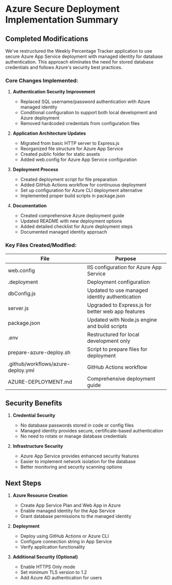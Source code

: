 # Azure Secure Deployment Implementation Summary

## Completed Modifications

We've restructured the Weekly Percentage Tracker application to use secure Azure App Service deployment with managed identity for database authentication. This approach eliminates the need for stored database credentials and follows Azure's security best practices.

### Core Changes Implemented:

1. **Authentication Security Improvement**
   - Replaced SQL username/password authentication with Azure managed identity
   - Conditional configuration to support both local development and Azure deployment
   - Removed hardcoded credentials from configuration files

2. **Application Architecture Updates**
   - Migrated from basic HTTP server to Express.js
   - Reorganized file structure for Azure App Service
   - Created public folder for static assets
   - Added web.config for Azure App Service configuration

3. **Deployment Process**
   - Created deployment script for file preparation
   - Added GitHub Actions workflow for continuous deployment
   - Set up configuration for Azure CLI deployment alternative
   - Implemented proper build scripts in package.json

4. **Documentation**
   - Created comprehensive Azure deployment guide
   - Updated README with new deployment options
   - Added detailed checklist for Azure deployment steps
   - Documented managed identity approach

### Key Files Created/Modified:

| File | Purpose |
|------|---------|
| web.config | IIS configuration for Azure App Service |
| .deployment | Deployment configuration |
| dbConfig.js | Updated to use managed identity authentication |
| server.js | Upgraded to Express.js for better web app features |
| package.json | Updated with Node.js engine and build scripts |
| .env | Restructured for local development only |
| prepare-azure-deploy.sh | Script to prepare files for deployment |
| .github/workflows/azure-deploy.yml | GitHub Actions workflow |
| AZURE-DEPLOYMENT.md | Comprehensive deployment guide |

## Security Benefits

1. **Credential Security**
   - No database passwords stored in code or config files
   - Managed identity provides secure, certificate-based authentication
   - No need to rotate or manage database credentials

2. **Infrastructure Security**
   - Azure App Service provides enhanced security features
   - Easier to implement network isolation for the database
   - Better monitoring and security scanning options

## Next Steps

1. **Azure Resource Creation**
   - Create App Service Plan and Web App in Azure
   - Enable managed identity for the App Service
   - Grant database permissions to the managed identity

2. **Deployment**
   - Deploy using GitHub Actions or Azure CLI
   - Configure connection string in App Service
   - Verify application functionality

3. **Additional Security (Optional)**
   - Enable HTTPS Only mode
   - Set minimum TLS version to 1.2
   - Add Azure AD authentication for users